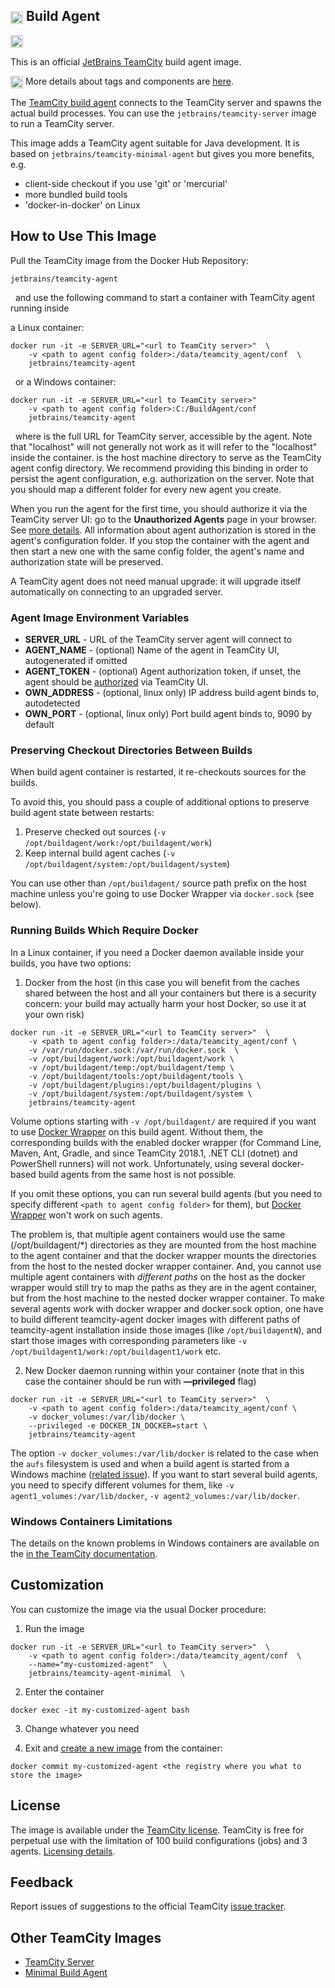 ## [<img src="https://cdn.worldvectorlogo.com/logos/teamcity.svg" height="20" align="center"/>](https://www.jetbrains.com/teamcity/) Build Agent

[<img src="http://jb.gg/badges/official.svg" height="20"/>](https://confluence.jetbrains.com/display/ALL/JetBrains+on+GitHub)

This is an official [JetBrains TeamCity](https://www.jetbrains.com/teamcity/) build agent image.

<img src="https://github.com/JetBrains/teamcity-docker-images/blob/master/logo/GitHub.png" height="20" align="center"/> More details about tags and components are [here](https://github.com/JetBrains/teamcity-docker-images/blob/master/context/generated/teamcity-agent.md).

The [TeamCity build agent](https://confluence.jetbrains.com/display/TCDL/Build+Agent) connects to the TeamCity server and spawns the actual build processes.
You can use the ```jetbrains/teamcity-server``` image to run a TeamCity server.

This image adds a TeamCity agent suitable for Java development. It is based on ```jetbrains/teamcity-minimal-agent``` but gives you more benefits, e.g. 

* client-side checkout if you use 'git' or 'mercurial'
* more bundled build tools
* 'docker-in-docker' on Linux

## How to Use This Image

Pull the TeamCity image from the Docker Hub Repository: 
```
jetbrains/teamcity-agent
```  
&nbsp;
and use the following command to start a container with TeamCity agent running inside 

a Linux container:

```
docker run -it -e SERVER_URL="<url to TeamCity server>"  \ 
    -v <path to agent config folder>:/data/teamcity_agent/conf  \      
    jetbrains/teamcity-agent
```
&nbsp;
or a Windows container:
```
docker run -it -e SERVER_URL="<url to TeamCity server>"
    -v <path to agent config folder>:C:/BuildAgent/conf
    jetbrains/teamcity-agent
```
&nbsp;
where 
**<url to TeamCity server>** is the full URL for TeamCity server, accessible by the agent. Note that "localhost" will not generally not work as it will refer to the "localhost" inside the container.
**<path to agent config folder>** is the host machine directory to serve as the TeamCity agent config directory. We recommend providing this binding in order to persist the agent configuration, e.g. authorization on the server. Note that you should map a different folder for every new agent you create.

When you run the agent for the first time, you should authorize it via the TeamCity server UI: go to the **Unauthorized Agents** page in your browser. See [more details](https://confluence.jetbrains.com/display/TCDL/Build+Agent).
All information about agent authorization is stored in the agent's configuration folder. If you stop the container with the agent and then start a new one with the same config folder, the agent's name and  authorization state will be preserved.

A TeamCity agent does not need manual upgrade: it will upgrade itself automatically on connecting to an upgraded server.

### Agent Image Environment Variables

- **SERVER_URL** - URL of the TeamCity server agent will connect to
- **AGENT_NAME** - (optional) Name of the agent in TeamCity UI, autogenerated if omitted
- **AGENT_TOKEN** - (optional) Agent authorization token, if unset, the agent should be [authorized](https://www.jetbrains.com/help/teamcity/build-agent.html#BuildAgent-BuildAgentStatus) via TeamCity UI.
- **OWN_ADDRESS** - (optional, linux only) IP address build agent binds to, autodetected  
- **OWN_PORT** - (optional, linux only) Port build agent binds to, 9090 by default  

### Preserving Checkout Directories Between Builds

When build agent container is restarted, it re-checkouts sources for the builds. 

To avoid this, you should pass a couple of additional options to preserve build agent state between restarts: 

  1. Preserve checked out sources (`-v /opt/buildagent/work:/opt/buildagent/work`)
  1. Keep internal build agent caches (`-v /opt/buildagent/system:/opt/buildagent/system`)
  
You can use other than `/opt/buildagent/` source path prefix on the host machine unless you're going to use Docker Wrapper via `docker.sock` (see below). 

### Running Builds Which Require Docker

In a Linux container, if you need a Docker daemon available inside your builds, you have two options:

1) Docker from the host (in this case you will benefit from the caches shared between the host and all your containers but there is a security concern: your build may actually harm your host Docker, so use it at your own risk) 

```
docker run -it -e SERVER_URL="<url to TeamCity server>"  \
    -v <path to agent config folder>:/data/teamcity_agent/conf \
    -v /var/run/docker.sock:/var/run/docker.sock  \
    -v /opt/buildagent/work:/opt/buildagent/work \
    -v /opt/buildagent/temp:/opt/buildagent/temp \
    -v /opt/buildagent/tools:/opt/buildagent/tools \
    -v /opt/buildagent/plugins:/opt/buildagent/plugins \
    -v /opt/buildagent/system:/opt/buildagent/system \
    jetbrains/teamcity-agent 
```

Volume options starting with `-v /opt/buildagent/` are required if you want to use [Docker Wrapper](https://confluence.jetbrains.com/display/TCDL/Docker+Wrapper) on this build agent. 
Without them, the corresponding builds with the enabled docker wrapper (for Command Line, Maven, Ant, Gradle, and since TeamCity 2018.1, .NET CLI (dotnet) and PowerShell runners) will not work. Unfortunately, using several docker-based build agents from the same host is not possible.

If you omit these options, you can run several build agents (but you need to specify different `<path to agent config folder>` for them), but [Docker Wrapper](https://confluence.jetbrains.com/display/TCDL/Docker+Wrapper) won't work on such agents. 

The problem is, that multiple agent containers would use the same (/opt/buildagent/\*) directories as they are mounted from the host machine to the agent container and that the docker wrapper mounts the directories from the host to the nested docker wrapper container. And, you cannot use multiple agent containers with *different paths* on the host as the docker wrapper would still try to map the paths as they are in the agent container, but from the host machine to the nested docker wrapper container. To make several agents work with docker wrapper and docker.sock option, one have to build different teamcity-agent docker images with different paths of teamcity-agent installation inside those images (like `/opt/buildagentN`), and start those images with corresponding parameters like `-v /opt/buildagent1/work:/opt/buildagent1/work` etc.


2) New Docker daemon running within your container  (note that in this case the container should be run with **—privileged** flag)
```
docker run -it -e SERVER_URL="<url to TeamCity server>"  \
    -v <path to agent config folder>:/data/teamcity_agent/conf \
    -v docker_volumes:/var/lib/docker \
    --privileged -e DOCKER_IN_DOCKER=start \    
    jetbrains/teamcity-agent 
```

The option `-v docker_volumes:/var/lib/docker` is related to the case when the `aufs` filesystem is used and when a build agent is started from a Windows machine ([related issue](https://youtrack.jetbrains.com/issue/TW-52939)).
If you want to start several build agents, you need to specify different volumes for them, like `-v agent1_volumes:/var/lib/docker`, `-v agent2_volumes:/var/lib/docker`.

### Windows Containers Limitations

The details on the known problems in Windows containers are available on the [in the TeamCity documentation](https://confluence.jetbrains.com/display/TCDL/Known+Issues#KnownIssues-TeamCityWindowsDockerImages).
 
## Customization

You can customize the image via the usual Docker procedure:

1. Run the image
```
docker run -it -e SERVER_URL="<url to TeamCity server>"  \ 
    -v <path to agent config folder>:/data/teamcity_agent/conf  \
    --name="my-customized-agent"  \
    jetbrains/teamcity-agent-minimal  \
```
2. Enter the container
```
docker exec -it my-customized-agent bash
```
3. Change whatever you need

4. Exit and [create a new image](https://docs.docker.com/engine/reference/commandline/commit/) from the container:
```
docker commit my-customized-agent <the registry where you what to store the image>
```

## License

The image is available under the [TeamCity license](https://www.jetbrains.com/teamcity/buy/license.html).
TeamCity is free for perpetual use with the limitation of 100 build configurations (jobs) and 3 agents. [Licensing details](https://confluence.jetbrains.com/display/TCDL/Licensing+Policy).

## Feedback

Report issues of suggestions to the official TeamCity [issue tracker](https://youtrack.jetbrains.com/issues/TW).

## Other TeamCity Images
* [TeamCity Server](https://hub.docker.com/r/jetbrains/teamcity-server/)
* [Minimal Build Agent](https://hub.docker.com/r/jetbrains/teamcity-minimal-agent/)
